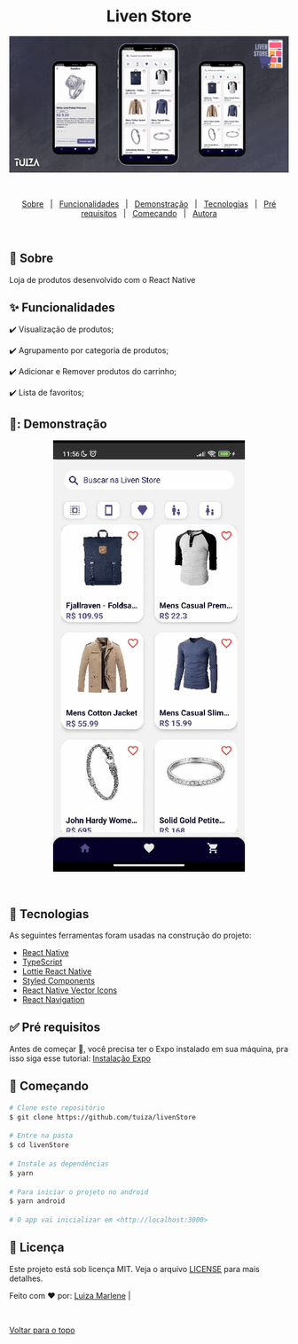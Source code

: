

<h1 align="center">Liven Store</h1>

<div align="center" id="top"> 
  <img src="src\assets\app.gif" alt="Video do app" title="Demonstracao" />

  &#xa0;

  <!-- <a href="https://memoriadisney.netlify.com">Demo</a> -->
</div>


<!-- Status -->

<!-- <h4 align="center"> 
	🚧  Memoria Disney 🚀 Em construção...  🚧
</h4> 

<hr> -->

<p align="center">
  <a href="#dart-sobre">Sobre</a> &#xa0; | &#xa0; 
  <a href="#sparkles-funcionalidades">Funcionalidades</a> &#xa0; | &#xa0;
  <a href="#iphone">Demonstração</a> &#xa0; | &#xa0;
  <a href="#rocket-tecnologias">Tecnologias</a> &#xa0; | &#xa0;
  <a href="#white_check_mark-pré-requisitos">Pré requisitos</a> &#xa0; | &#xa0;
  <a href="#checkered_flag-começando">Começando</a> &#xa0; | &#xa0;
  <a href="https://github.com/luizamarlene" target="_blank">Autora</a>
</p>

<br>

## :dart: Sobre ##

Loja de produtos desenvolvido com o React Native

## :sparkles: Funcionalidades ##

:heavy_check_mark: Visualização de produtos;

:heavy_check_mark: Agrupamento por categoria de produtos;

:heavy_check_mark: Adicionar e Remover produtos do carrinho;

:heavy_check_mark: Lista de favoritos;

## 📱: Demonstração ##

<div align="center" id="top"> 
  <img src="src\assets\demo.gif" alt="Video do app" title="Demonstracao" />

  &#xa0;

  <!-- <a href="https://memoriadisney.netlify.com">Demo</a> -->
</div>


## :rocket: Tecnologias ##

As seguintes ferramentas foram usadas na construção do projeto:

- [React Native](https://reactnative.dev/)
- [TypeScript](https://www.typescriptlang.org/)
- [Lottie React Native](https://github.com/lottie-react-native/lottie-react-native)
- [Styled Components](https://styled-components.com/)
- [React Native Vector Icons](https://github.com/oblador/react-native-vector-icons)
- [React Navigation](https://reactnavigation.org/)

## :white_check_mark: Pré requisitos ##

Antes de começar :checkered_flag:, você precisa ter o Expo instalado em sua máquina, pra isso siga esse  tutorial: [Instalação Expo](https://docs.expo.dev/get-started/installation/)

## :checkered_flag: Começando ##

```bash
# Clone este repositório
$ git clone https://github.com/tuiza/livenStore

# Entre na pasta
$ cd livenStore

# Instale as dependências
$ yarn

# Para iniciar o projeto no android
$ yarn android

# O app vai inicializar em <http://localhost:3000>
```

## :memo: Licença ##

Este projeto está sob licença MIT. Veja o arquivo [LICENSE](LICENSE.md) para mais detalhes.


Feito com :heart: por: 
<a href="https://github.com/tuiza" target="_blank">Luiza Marlene</a> |



&#xa0;

<a href="#top">Voltar para o topo</a>
